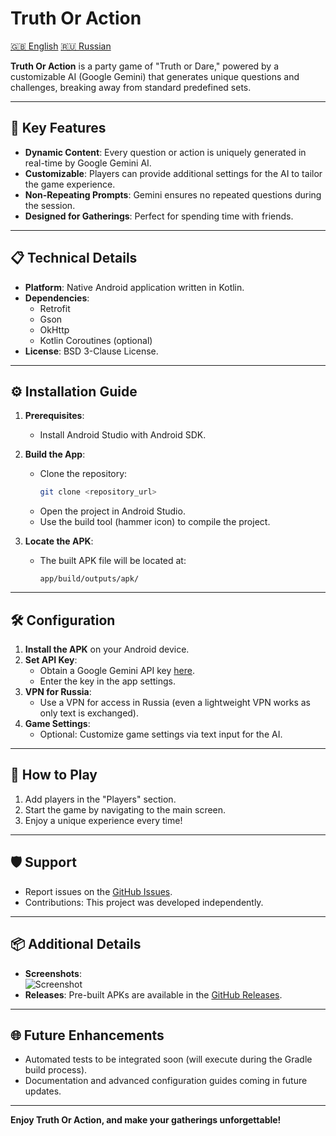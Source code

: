 # Truth Or Action
[🇬🇧 English](/README.md) [🇷🇺 Russian](README.ru.md)

**Truth Or Action** is a party game of "Truth or Dare," powered by a customizable AI (Google Gemini) that generates unique questions and challenges, breaking away from standard predefined sets.

---

## 🎯 Key Features
- **Dynamic Content**: Every question or action is uniquely generated in real-time by Google Gemini AI.
- **Customizable**: Players can provide additional settings for the AI to tailor the game experience.
- **Non-Repeating Prompts**: Gemini ensures no repeated questions during the session.
- **Designed for Gatherings**: Perfect for spending time with friends.

---

## 📋 Technical Details
- **Platform**: Native Android application written in Kotlin.
- **Dependencies**:
    - Retrofit
    - Gson
    - OkHttp
    - Kotlin Coroutines (optional)
- **License**: BSD 3-Clause License.

---

## ⚙️ Installation Guide
1. **Prerequisites**:
    - Install Android Studio with Android SDK.
2. **Build the App**:
    - Clone the repository:
      ```bash
      git clone <repository_url>
      ```
    - Open the project in Android Studio.
    - Use the build tool (hammer icon) to compile the project.

3. **Locate the APK**:
    - The built APK file will be located at:
      ```
      app/build/outputs/apk/
      ```

---

## 🛠 Configuration
1. **Install the APK** on your Android device.
2. **Set API Key**:
    - Obtain a Google Gemini API key [here](https://aistudio.google.com/app/apikey).
    - Enter the key in the app settings.
3. **VPN for Russia**:
    - Use a VPN for access in Russia (even a lightweight VPN works as only text is exchanged).
4. **Game Settings**:
    - Optional: Customize game settings via text input for the AI.

---

## 🚀 How to Play
1. Add players in the "Players" section.
2. Start the game by navigating to the main screen.
3. Enjoy a unique experience every time!

---

## 🛡 Support
- Report issues on the [GitHub Issues](#).
- Contributions: This project was developed independently.

---

## 📦 Additional Details
- **Screenshots**:  
  ![Screenshot](https://i.imgur.com/gAIgReP.png)
- **Releases**: Pre-built APKs are available in the [GitHub Releases](#).

---

## 🌐 Future Enhancements
- Automated tests to be integrated soon (will execute during the Gradle build process).
- Documentation and advanced configuration guides coming in future updates.

---

**Enjoy Truth Or Action, and make your gatherings unforgettable!**

